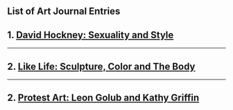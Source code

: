 ## List of Art Journal Entries
## 1. [David Hockney: Sexuality and Style](Timmypoyu.github.io/ArtMemos1)
- - - -
## 2. [Like Life: Sculpture, Color and The Body](Timmypoyu.github.io/ArtMemo2)
- - - -
## 2. [Protest Art: Leon Golub and Kathy Griffin](Timmypoyu.github.io/Artmemo3)
